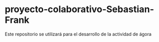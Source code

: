 # proyecto-colaborativo-Sebastian-Frank
Este repositorio se utilizará para el desarrollo de la actividad de ágora
